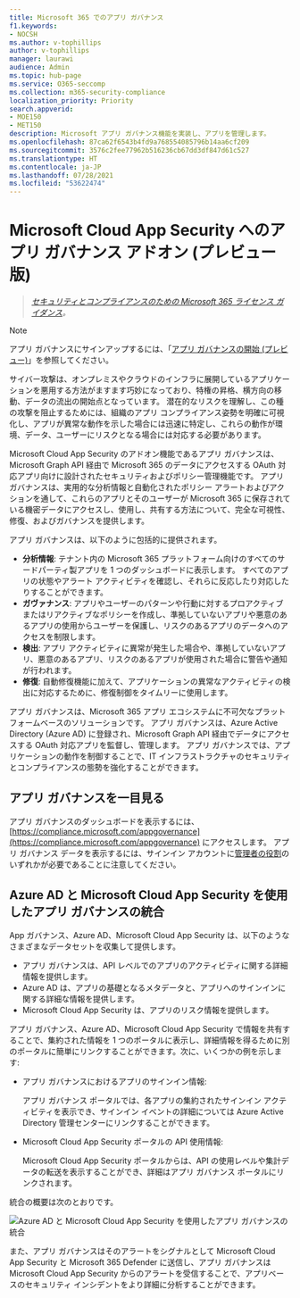 ```yaml
---
title: Microsoft 365 でのアプリ ガバナンス
f1.keywords:
- NOCSH
ms.author: v-tophillips
author: v-tophillips
manager: laurawi
audience: Admin
ms.topic: hub-page
ms.service: O365-seccomp
ms.collection: m365-security-compliance
localization_priority: Priority
search.appverid:
- MOE150
- MET150
description: Microsoft アプリ ガバナンス機能を実装し、アプリを管理します。
ms.openlocfilehash: 87ca62f6543b4fd9a768554085796b14aa6cf209
ms.sourcegitcommit: 3576c2fee77962b516236cb67dd3df847d61c527
ms.translationtype: HT
ms.contentlocale: ja-JP
ms.lasthandoff: 07/28/2021
ms.locfileid: "53622474"
---
```

# <a name="app-governance-add-on-to-microsoft-cloud-app-security-in-preview"></a>Microsoft Cloud App Security へのアプリ ガバナンス アドオン (プレビュー版)

>*[セキュリティとコンプライアンスのための Microsoft 365 ライセンス ガイダンス](https://aka.ms/ComplianceSD)。*

> [!NOTE]
> アプリ ガバナンスにサインアップするには、「[アプリ ガバナンスの開始 (プレビュー)](app-governance-get-started.md)」を参照してください。

サイバー攻撃は、オンプレミスやクラウドのインフラに展開しているアプリケーションを悪用する方法がますます巧妙になっており、特権の昇格、横方向の移動、データの流出の開始点となっています。 潜在的なリスクを理解し、この種の攻撃を阻止するためには、組織のアプリ コンプライアンス姿勢を明確に可視化し、アプリが異常な動作を示した場合には迅速に特定し、これらの動作が環境、データ、ユーザーにリスクとなる場合には対応する必要があります。

Microsoft Cloud App Security のアドオン機能であるアプリ ガバナンスは、Microsoft Graph API 経由で Microsoft 365 のデータにアクセスする OAuth 対応アプリ向けに設計されたセキュリティおよびポリシー管理機能です。 アプリ ガバナンスは、実用的な分析情報と自動化されたポリシー アラートおよびアクションを通して、これらのアプリとそのユーザーが Microsoft 365 に保存されている機密データにアクセスし、使用し、共有する方法について、完全な可視性、修復、およびガバナンスを提供します。

<!--
The scale of ongoing cybersecurity incidents affecting large enterprises and smaller businesses highlights the dangers of supply chain attacks and the need to strengthen the security and compliance posture of every organization. Accelerated cloud adoption with Microsoft 365 and its rich application ecosystem are constantly growing. Attackers are gaining organizational footholds through applications because:

- Users are typically unaware of the risks when consenting to the use of applications. 
- App developers and independent software vendors (ISVs) do not yet have Security Development Lifecycle (SDL) best practices in place to address attacker techniques.
-->

アプリ ガバナンスは、以下のように包括的に提供されます。

- **分析情報**: テナント内の Microsoft 365 プラットフォーム向けのすべてのサードパーティ製アプリを 1 つのダッシュボードに表示します。 すべてのアプリの状態やアラート アクティビティを確認し、それらに反応したり対応したりすることができます。
- **ガヴァナンス**: アプリやユーザーのパターンや行動に対するプロアクティブまたはリアクティブなポリシーを作成し、準拠していないアプリや悪意のあるアプリの使用からユーザーを保護し、リスクのあるアプリのデータへのアクセスを制限します。
- **検出**: アプリ アクティビティに異常が発生した場合や、準拠していないアプリ、悪意のあるアプリ、リスクのあるアプリが使用された場合に警告や通知が行われます。
- **修復**: 自動修復機能に加えて、アプリケーションの異常なアクティビティの検出に対応するために、修復制御をタイムリーに使用します。

アプリ ガバナンスは、Microsoft 365 アプリ エコシステムに不可欠なプラットフォームベースのソリューションです。 アプリ ガバナンスは、Azure Active Directory (Azure AD) に登録され、Microsoft Graph API 経由でデータにアクセスする OAuth 対応アプリを監督し、管理します。 アプリ ガバナンスでは、アプリケーションの動作を制御することで、IT インフラストラクチャのセキュリティとコンプライアンスの態勢を強化することができます。

## <a name="a-first-glimpse-at-app-governance"></a>アプリ ガバナンスを一目見る

アプリ ガバナンスのダッシュボードを表示するには、[https://compliance.microsoft.com/appgovernance](https://compliance.microsoft.com/appgovernance) にアクセスします。 アプリ ガバナンス データを表示するには、サインイン アカウントに[管理者の役割](app-governance-get-started.md#administrator-roles)のいずれかが必要であることに注意してください。

## <a name="app-governance-integration-with-azure-ad-and-microsoft-cloud-app-security"></a>Azure AD と Microsoft Cloud App Security を使用したアプリ ガバナンスの統合

App ガバナンス、Azure AD、Microsoft Cloud App Security は、以下のようなさまざまなデータセットを収集して提供します。

- アプリ ガバナンスは、API レベルでのアプリのアクティビティに関する詳細情報を提供します。
- Azure AD は、アプリの基礎となるメタデータと、アプリへのサインインに関する詳細な情報を提供します。
- Microsoft Cloud App Security は、アプリのリスク情報を提供します。

アプリ ガバナンス、Azure AD、Microsoft Cloud App Security で情報を共有することで、集約された情報を 1 つのポータルに表示し、詳細情報を得るために別のポータルに簡単にリンクすることができます。次に、いくつかの例を示します:

- アプリ ガバナンスにおけるアプリのサインイン情報:

  アプリ ガバナンス ポータルでは、各アプリの集約されたサインイン アクティビティを表示でき、サインイン イベントの詳細については Azure Active Directory 管理センターにリンクすることができます。

<!--
- App API usage information in the Azure Active Directory admin center:

  From the Azure Active Directory admin center, you can see the aggregated app usage information and link to the app governance portal for the details of app usage.
-->
- Microsoft Cloud App Security ポータルの API 使用情報:

  Microsoft Cloud App Security ポータルからは、API の使用レベルや集計データの転送を表示することができ、詳細はアプリ ガバナンス ポータルにリンクされます。

統合の概要は次のとおりです。

![Azure AD と Microsoft Cloud App Security を使用したアプリ ガバナンスの統合](..\media\manage-app-protection-governance\mapg-integration.png)

また、アプリ ガバナンスはそのアラートをシグナルとして Microsoft Cloud App Security と Microsoft 365 Defender に送信し、アプリ ガバナンスは Microsoft Cloud App Security からのアラートを受信することで、アプリベースのセキュリティ インシデントをより詳細に分析することができます。

<!--
Integration of alerts with MCAS and M365 Defender
Azure AD IP detections in progress to surface in M365 Defender

## Integration with Azure AD

**Feedback from Anand:** We should add some details on how MAPG works with M365 Defender (previously MTP). Also, we should highlight the integration with MCAS and AAD.

Key cross-reference resources:

- [What is application management in Azure Active Directory](https://docs.microsoft.com/azure/active-directory/manage-apps/what-is-application-management)
- [Common application management scenarios for Azure Active Directory (especially scenarios 3-4)](https://docs.microsoft.com/cloud-app-security/monitor-alerts)
- [Azure Active Directory Identity Governance documentation](https://docs.microsoft.com/azure/active-directory/governance/)
- [Managing access to apps using Azure AD](https://docs.microsoft.com/azure/active-directory/manage-apps/what-is-access-management)

## Integration with Microsoft Cloud App Security

Key cross-reference resources:

- [Cloud App Security anomaly detection alerts investigation guide](https://docs.microsoft.com/cloud-app-security/investigate-anomaly-alerts#unusual-addition-of-credentials-to-an-oauth-app)
- [Monitor alerts raised in Cloud App Security](https://docs.microsoft.com/cloud-app-security/monitor-alerts)
- [Control which third-party cloud OAuth apps get permissions](https://docs.microsoft.com/cloud-app-security/manage-app-permissions)

-->
